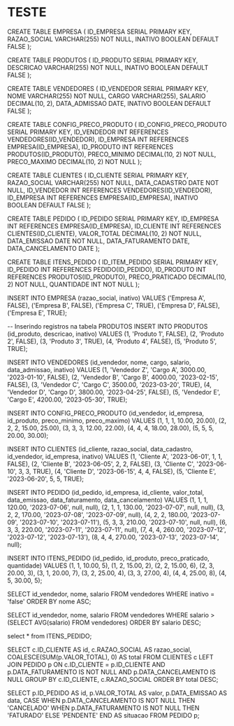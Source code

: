 # TESTE
CREATE TABLE EMPRESA (
    ID_EMPRESA SERIAL PRIMARY KEY,
    RAZAO_SOCIAL VARCHAR(255) NOT NULL,
    INATIVO BOOLEAN DEFAULT FALSE
);

CREATE TABLE PRODUTOS (
    ID_PRODUTO SERIAL PRIMARY KEY,
    DESCRICAO VARCHAR(255) NOT NULL,
    INATIVO BOOLEAN DEFAULT FALSE
);

CREATE TABLE VENDEDORES (
    ID_VENDEDOR SERIAL PRIMARY KEY,
    NOME VARCHAR(255) NOT NULL,
    CARGO VARCHAR(255),
    SALARIO DECIMAL(10, 2),
    DATA_ADMISSAO DATE,
    INATIVO BOOLEAN DEFAULT FALSE
);

CREATE TABLE CONFIG_PRECO_PRODUTO (
    ID_CONFIG_PRECO_PRODUTO SERIAL PRIMARY KEY,
    ID_VENDEDOR INT REFERENCES VENDEDORES(ID_VENDEDOR),
    ID_EMPRESA INT REFERENCES EMPRESA(ID_EMPRESA),
    ID_PRODUTO INT REFERENCES PRODUTOS(ID_PRODUTO),
    PRECO_MINIMO DECIMAL(10, 2) NOT NULL,
    PRECO_MAXIMO DECIMAL(10, 2) NOT NULL
);

CREATE TABLE CLIENTES (
    ID_CLIENTE SERIAL PRIMARY KEY,
    RAZAO_SOCIAL VARCHAR(255) NOT NULL,
    DATA_CADASTRO DATE NOT NULL,
    ID_VENDEDOR INT REFERENCES VENDEDORES(ID_VENDEDOR),
    ID_EMPRESA INT REFERENCES EMPRESA(ID_EMPRESA),
    INATIVO BOOLEAN DEFAULT FALSE
);

CREATE TABLE PEDIDO (
    ID_PEDIDO SERIAL PRIMARY KEY,
    ID_EMPRESA INT REFERENCES EMPRESA(ID_EMPRESA),
    ID_CLIENTE INT REFERENCES CLIENTES(ID_CLIENTE),
    VALOR_TOTAL DECIMAL(10, 2) NOT NULL,
    DATA_EMISSAO DATE NOT NULL,
    DATA_FATURAMENTO DATE,
    DATA_CANCELAMENTO DATE
);

CREATE TABLE ITENS_PEDIDO (
    ID_ITEM_PEDIDO SERIAL PRIMARY KEY,
    ID_PEDIDO INT REFERENCES PEDIDO(ID_PEDIDO),
    ID_PRODUTO INT REFERENCES PRODUTOS(ID_PRODUTO),
    PRECO_PRATICADO DECIMAL(10, 2) NOT NULL,
    QUANTIDADE INT NOT NULL
);

INSERT INTO EMPRESA (razao_social, inativo) VALUES
('Empresa A', FALSE),
('Empresa B', FALSE),
('Empresa C', TRUE),
('Empresa D', FALSE),
('Empresa E', TRUE);

-- Inserindo registros na tabela PRODUTOS
INSERT INTO PRODUTOS (id_produto, descricao, inativo) VALUES
(1, 'Produto 1', FALSE),
(2, 'Produto 2', FALSE),
(3, 'Produto 3', TRUE),
(4, 'Produto 4', FALSE),
(5, 'Produto 5', TRUE);

INSERT INTO VENDEDORES (id_vendedor, nome, cargo, salario, data_admissao, inativo) VALUES
(1, 'Vendedor Z', 'Cargo A', 3000.00, '2023-01-10', FALSE),
(2, 'Vendedor B', 'Cargo B', 4000.00, '2023-02-15', FALSE),
(3, 'Vendedor C', 'Cargo C', 3500.00, '2023-03-20', TRUE),
(4, 'Vendedor D', 'Cargo D', 3800.00, '2023-04-25', FALSE),
(5, 'Vendedor E', 'Cargo E', 4200.00, '2023-05-30', TRUE);

INSERT INTO CONFIG_PRECO_PRODUTO (id_vendedor, id_empresa, id_produto, preco_minimo, preco_maximo) VALUES
(1, 1, 1, 10.00, 20.00),
(2, 2, 2, 15.00, 25.00),
(3, 3, 3, 12.00, 22.00),
(4, 4, 4, 18.00, 28.00),
(5, 5, 5, 20.00, 30.00);

INSERT INTO CLIENTES (id_cliente, razao_social, data_cadastro, id_vendedor, id_empresa, inativo) VALUES
(1, 'Cliente A', '2023-06-01', 1, 1, FALSE),
(2, 'Cliente B', '2023-06-05', 2, 2, FALSE),
(3, 'Cliente C', '2023-06-10', 3, 3, TRUE),
(4, 'Cliente D', '2023-06-15', 4, 4, FALSE),
(5, 'Cliente E', '2023-06-20', 5, 5, TRUE);

INSERT INTO PEDIDO (id_pedido, id_empresa, id_cliente, valor_total, data_emissao, data_faturamento, data_cancelamento) VALUES
(1, 1, 1, 120.00, '2023-07-06', null, null),
(2, 1, 1, 130.00, '2023-07-07', null, null),
(3, 2, 2, 170.00, '2023-07-08', '2023-07-09', null),
(4, 2, 2, 180.00, '2023-07-09', '2023-07-10', '2023-07-11'),
(5, 3, 3, 210.00, '2023-07-10', null, null),
(6, 3, 3, 220.00, '2023-07-11', '2023-07-11', null),
(7, 4, 4, 260.00, '2023-07-12', '2023-07-12', '2023-07-13'),
(8, 4, 4, 270.00, '2023-07-13', '2023-07-14', null);

INSERT INTO ITENS_PEDIDO (id_pedido, id_produto, preco_praticado, quantidade) VALUES
(1, 1, 10.00, 5),
(1, 2, 15.00, 2),
(2, 2, 15.00, 6),
(2, 3, 20.00, 3),
(3, 1, 20.00, 7),
(3, 2, 25.00, 4),
(3, 3, 27.00, 4),
(4, 4, 25.00, 8),
(4, 5, 30.00, 5);



SELECT id_vendedor, nome, salario
FROM vendedores
WHERE inativo = 'false'
ORDER BY nome ASC;

SELECT id_vendedor, nome, salario
FROM vendedores
WHERE salario > (SELECT AVG(salario) FROM vendedores)
ORDER BY salario DESC;

select * from ITENS_PEDIDO;

SELECT c.ID_CLIENTE AS id, 
       c.RAZAO_SOCIAL AS razao_social, 
       COALESCE(SUM(p.VALOR_TOTAL), 0) AS total
FROM CLIENTES c
LEFT JOIN PEDIDO p ON c.ID_CLIENTE = p.ID_CLIENTE 
                    AND p.DATA_FATURAMENTO IS NOT NULL 
                    AND p.DATA_CANCELAMENTO IS NULL
GROUP BY c.ID_CLIENTE, c.RAZAO_SOCIAL
ORDER BY total DESC;

SELECT 
    p.ID_PEDIDO AS id,
    p.VALOR_TOTAL AS valor,
    p.DATA_EMISSAO AS data,
    CASE
        WHEN p.DATA_CANCELAMENTO IS NOT NULL THEN 'CANCELADO'
        WHEN p.DATA_FATURAMENTO IS NOT NULL THEN 'FATURADO'
        ELSE 'PENDENTE'
    END AS situacao
FROM PEDIDO p;
